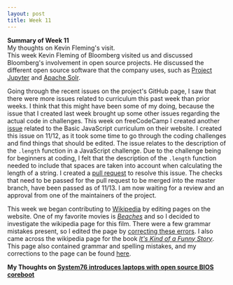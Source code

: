 ```yaml
---
layout: post
title: Week 11
---
```

**Summary of Week 11**  
My thoughts on Kevin Fleming's visit.  
This week Kevin Fleming of Bloomberg visited us and discussed Bloomberg's involvement in open source projects. He discussed the different open source software that the company uses, such as [Project Jupyter](https://jupyter.org/) and [Apache Solr](https://lucene.apache.org/solr/). 

Going through the recent issues on the project's GitHub page, I saw that there were more issues related to curriculum this past week than prior weeks. I think that this might have been some of my doing, because the issue that I created last week brought up some other issues regarding the actual code in challenges. This week on freeCodeCamp I created another [issue](https://github.com/freeCodeCamp/freeCodeCamp/issues/37748) related to the Basic JavaScript curriculum on their website. I created this issue on 11/12, as it took some time to go through the coding challenges and find things that should be edited. The issue relates to the description of the <code>.length</code> function in a JavaScript challenge. Due to the challenge being for beginners at coding, I felt that the description of the <code>.length</code> function needed to include that spaces are taken into account when calculating the length of a string. I created a [pull request](https://github.com/freeCodeCamp/freeCodeCamp/pull/37749) to resolve this issue. The checks that need to be passed for the pull request to be merged into the master branch, have been passed as of 11/13. I am now waiting for a review and an approval from one of the maintainers of the project. 

This week we began contributing to [Wikipedia](https://en.wikipedia.org/wiki/Main_Page) by editing pages on the website. One of my favorite movies is [_Beaches_](https://en.wikipedia.org/wiki/Beaches_(film)) and so I decided to investigate the wikipedia page for this film. There were a few grammar mistakes present, so I edited the page by [correcting these errors](https://en.wikipedia.org/w/index.php?title=Beaches_(film)&diff=prev&oldid=925984351). I also came across the wikipedia page for the book [_It's Kind of a Funny Story_](https://en.wikipedia.org/wiki/It%27s_Kind_of_a_Funny_Story). This page also contained grammar and spelling mistakes, and my corrections to the page can be found [here](https://en.wikipedia.org/w/index.php?title=It%27s_Kind_of_a_Funny_Story&diff=prev&oldid=925985900).

**My Thoughts on [System76 introduces laptops with open source BIOS coreboot](https://opensource.com/article/19/11/coreboot-system76-laptops?utm_campaign=intrel)**



